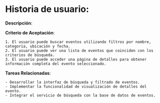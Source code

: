 # Historia de usuario:

**Descripción**: <br>

**Criterio de Aceptación**:

    1. El usuario puede buscar eventos utilizando filtros por nombre, categoria, ubicación y fecha.
    2. El usuario puede ver una lista de eventos que coinciden con los criterios de búsqueda. 
    3. El usuario puede acceder una página de detalles para obtener información completa del evento seleccionado. 

**Tareas Relacionadas**:

    - Desarrollar la interfaz de búsqueda y filtrado de eventos. 
    - Implementar la funcionalidad de visualización de detalles del evento.
    - Integrar el servicio de búsqueda con la base de datos de eventos.
